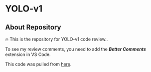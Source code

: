 # YOLO-v1

## About Repository

🔥 This is the repository for YOLO-v1 code review..

To see my review comments, you need to add the ***Better Comments*** extension in VS Code.

This code was pulled from [here](https://github.com/aladdinpersson/Machine-Learning-Collection).
